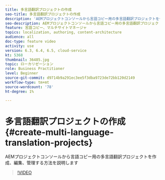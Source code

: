 ```yaml
---
title: 多言語翻訳プロジェクトの作成
seo-title: 多言語翻訳プロジェクトの作成
description: 'AEMプロジェクトコンソールから言語コピー用の多言語翻訳プロジェクトを作成、編集、管理する方法を説明します '
seo-description: AEMプロジェクトコンソールから言語コピー用の多言語翻訳プロジェクトを作成、編集、管理する方法を説明します
feature: 言語コピー、マルチサイトマネージャ
topics: localization, authoring, content-architecture
audience: all
doc-type: feature video
activity: use
version: 6.3, 6.4, 6.5, cloud-service
kt: 5368
thumbnail: 36485.jpg
topic: ローカリゼーション
role: Business Practitioner
level: Beginner
source-git-commit: d9714b9a291ec3ee5f3dba9723de72bb120d2149
workflow-type: tm+mt
source-wordcount: '78'
ht-degree: 1%

---
```



# 多言語翻訳プロジェクトの作成{#create-multi-language-translation-projects}

AEMプロジェクトコンソールから言語コピー用の多言語翻訳プロジェクトを作成、編集、管理する方法を説明します

>[!VIDEO](https://video.tv.adobe.com/v/36485?quality=12&learn=on)
